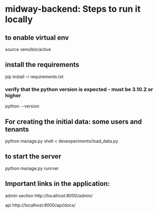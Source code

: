 # midway-backend: Steps to run it locally 

## to enable virtual env 
source venv/bin/active 

## install the requirements
pip install -r requirements.txt

### verify that the python version is expected - must be 3.10.2 or higher
python --version 

## For creating the initial data: some users and tenants
python manage.py shell < devexperiments/load_data.py 


## to start the server
python manage.py runrver 


## Important links in the application:
admin section
http://localhost:8000/admin/

api
http://localhost:8000/api/docs/


